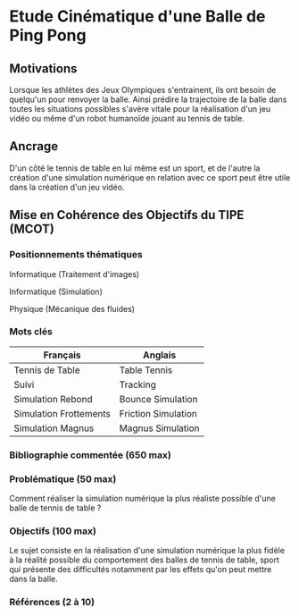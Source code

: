# Etude Cinématique d'une Balle de Ping Pong

## Motivations

Lorsque les athlètes des Jeux Olympiques s'entrainent, ils ont besoin de quelqu'un pour renvoyer la balle. Ainsi prédire la trajectoire de la balle dans toutes les situations possibles s'avère vitale pour la réalisation d'un jeu vidéo ou même d'un robot humanoïde jouant au tennis de table.

## Ancrage

D'un côté le tennis de table en lui même est un sport, et de l'autre la création d'une simulation numérique en relation avec ce sport peut être utile dans la création d'un jeu vidéo.

## Mise en Cohérence des Objectifs du TIPE (MCOT)

### Positionnements thématiques

Informatique (Traitement d'images)

Informatique (Simulation)

Physique (Mécanique des fluides)

### Mots clés

Français | Anglais
---  | ---
Tennis de Table| Table Tennis
Suivi|Tracking
Simulation Rebond|Bounce Simulation
Simulation Frottements|Friction Simulation
Simulation Magnus|Magnus Simulation

### Bibliographie commentée (650 max)



### Problématique (50 max)

Comment réaliser la simulation numérique la plus réaliste possible d'une balle de tennis de table ?

### Objectifs (100 max)

Le sujet consiste en la réalisation d'une simulation numérique la plus fidèle à la réalité possible du comportement des balles de tennis de table, sport qui présente des difficultés notamment par les effets qu'on peut mettre dans la balle.


### Références (2 à 10)


